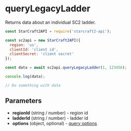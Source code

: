 # queryLegacyLadder

Returns data about an individual SC2 ladder.

```js
const StarCraft2API = require('starcraft2-api');

const sc2api = new StarCraft2API({
  region: 'us',
  clientId: 'client id',
  clientSecret: 'client secret'
});

const data = await sc2api.queryLegacyLadder(1, 123456);

console.log(data);

// Do something with data

```

## Parameters

* **regionId** (string / number) - region id
* **ladderId** (string / number) - ladder id
* **options** (object, optional) - [query options](https://blizzapi.lukem.net/docs/usage/query.html#query-options)
